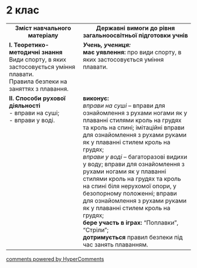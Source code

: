 <div id="hypercomments_widget" class="js-hypercomments-widget invisible"></div>

# 2 клас

<table>
  <tr>
    <td width="40%" align="center"><b>Зміст навчального матеріалу</b></td>
    <td width="60%" align="center"><b>Державні вимоги до рівня загальноосвітньої підготовки учнів</b></td>
  </tr>
  <tr>
<td width="40%" style="vertical-align:top !important;">
<b>І. Теоретико-методичні знання</b><br>
Види спорту, в яких застосовується уміння плавати.<br>
Правила безпеки на заняттях з плавання.<br>
</td> 
<td width="60%" style="vertical-align:top !important;">
<i><b>Учень, учениця:</b></i><br>
<b>має уявлення:</b> про види спорту, в яких застосовується уміння плавати.
  </td>
  </tr>
    <tr>
<td width="40%" style="vertical-align:top !important;">
<b>ІІ. Способи рухової діяльності</b><br>
- вправи на суші;<br>
- вправи у  воді.<br>
</td> 
<td width="60%" style="vertical-align:top !important;">
<b>виконує:</b> <br>
<i>вправи на суші</i> – вправи для ознайомлення з рухами ногами як у  плаванні стилями кроль на грудях та кроль на спині; імітаційні вправи для ознайомлення з рухами руками як у плаванні стилем кроль на грудях; <br>
<i>вправи у  воді</i> – багаторазові видихи у воду; вправи для ознайомлення з рухами  ногами як у плаванні стилями кроль на грудях та кроль на спині біля нерухомої опори, у безопорному положенні; вправи для ознайомлення з рухами руками як у плаванні стилем кроль на грудях; <br>
<b>бере участь в іграх:</b> “Поплавки”, “Стріли”;<br>
<b>дотримується</b> правил безпеки під час занять плаванням.
  </td>
  </tr>
</table>

<div class="js-hypercomments-container">
<a href="http://hypercomments.com" class="hc-link" title="comments widget">comments powered by HyperComments</a>
</div>